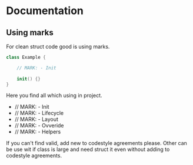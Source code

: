 # Documentation 

## Using marks

For clean struct code good is using marks. 

```swift
class Example {

    // MARK: - Init
    
    init() {}
}
```

Here you find all which using in project.


- // MARK: - Init
- // MARK: - Lifecycle
- // MARK: - Layout
- // MARK: - Ovveride
- // MARK: - Helpers

If you can't find valid, add new to codestyle agreements please. Other can be use wit if class is large and need struct it even without adding to codestyle agreements.
